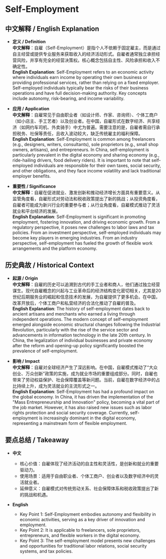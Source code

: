 # Self-Employment

## 中文解释 / English Explanation

* **定义 / Definition**  
  **中文解释**：自雇（Self-Employment）是指个人不依赖于固定雇主，而是通过自主经营或提供专业服务来获取收入的经济活动形式。自雇者通常独立承担经营风险，并享有完全的经营决策权。核心概念包括自主性、风险承担和收入不确定性。  
  **English Explanation**: Self-Employment refers to an economic activity where individuals earn income by operating their own business or providing professional services, rather than relying on a fixed employer. Self-employed individuals typically bear the risks of their business operations and have full decision-making authority. Key concepts include autonomy, risk-bearing, and income variability.

* **应用 / Application**  
  **中文解释**：自雇常见于自由职业者（如设计师、作家、咨询师）、个体工商户（如小店主、手工艺者）以及创业者。在中国，自雇形式在数字经济、共享经济（如网约车司机、外卖骑手）中尤为普遍。需要注意的是，自雇者需自行承担税务、社保等责任，且收入波动较大，缺乏传统雇主的福利保障。  
  **English Explanation**: Self-Employment is common among freelancers (e.g., designers, writers, consultants), sole proprietors (e.g., small shop owners, artisans), and entrepreneurs. In China, self-employment is particularly prevalent in the digital economy and sharing economy (e.g., ride-hailing drivers, food delivery riders). It is important to note that self-employed individuals are responsible for their own taxes, social security, and other obligations, and they face income volatility and lack traditional employer benefits.

* **重要性 / Significance**  
  **中文解释**：自雇在促进就业、激发创新和推动经济增长方面具有重要意义。从监管角度看，自雇形式对劳动法和税收政策提出了新的挑战；从投资角度看，自雇者可能成为新兴行业的重要参与者；从行业角度看，自雇模式推动了灵活就业和平台经济的发展。  
  **English Explanation**: Self-Employment is significant in promoting employment, fostering innovation, and driving economic growth. From a regulatory perspective, it poses new challenges to labor laws and tax policies. From an investment perspective, self-employed individuals may become key players in emerging industries. From an industry perspective, self-employment has fueled the growth of flexible work arrangements and the platform economy.

## 历史典故 / Historical Context

* **起源 / Origin**  
  **中文解释**：自雇的历史可以追溯到古代的手工业者和商人，他们通过独立经营谋生。现代自雇概念的兴起与工业革命后的经济结构变化密切相关，尤其是20世纪后期服务业的崛起和信息技术的发展，为自雇提供了更多机会。在中国，改革开放后，个体工商户和私营经济的合法化推动了自雇的普及。  
  **English Explanation**: The history of self-employment dates back to ancient artisans and merchants who earned a living through independent operations. The modern concept of self-employment emerged alongside economic structural changes following the Industrial Revolution, particularly with the rise of the service sector and advancements in information technology in the late 20th century. In China, the legalization of individual businesses and private economy after the reform and opening-up policy significantly boosted the prevalence of self-employment.

* **影响 / Impact**  
  **中文解释**：自雇对全球经济产生了深远影响。在中国，自雇模式推动了“大众创业、万众创新”政策的实施，成为就业市场的重要组成部分。同时，自雇也带来了劳动权益保护、社会保障覆盖等新问题。当前，自雇在数字经济中的占比持续上升，成为灵活就业的主流形式之一。  
  **English Explanation**: Self-Employment has had a profound impact on the global economy. In China, it has driven the implementation of the "Mass Entrepreneurship and Innovation" policy, becoming a vital part of the job market. However, it has also raised new issues such as labor rights protection and social security coverage. Currently, self-employment is increasingly dominant in the digital economy, representing a mainstream form of flexible employment.

## 要点总结 / Takeaway

* **中文**  
  - 核心价值：自雇体现了经济活动的自主性和灵活性，是创新和就业的重要驱动力。  
  - 使用场景：适用于自由职业者、个体工商户、创业者以及数字经济中的灵活就业者。  
  - 延伸意义：自雇模式对传统劳动关系、社会保障体系和税收政策提出了新的挑战和机遇。  

* **English**  
  - Key Point 1: Self-Employment embodies autonomy and flexibility in economic activities, serving as a key driver of innovation and employment.  
  - Key Point 2: It is applicable to freelancers, sole proprietors, entrepreneurs, and flexible workers in the digital economy.  
  - Key Point 3: The self-employment model presents new challenges and opportunities for traditional labor relations, social security systems, and tax policies.